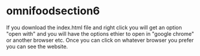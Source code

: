 # omnifoodsection6
If you download the index.html file and right click you will get an option "open with" and you will have the options ethier to open in 
"google chrome" or another browser etc. Once you can click on whatever browser you prefer you can see the website.
